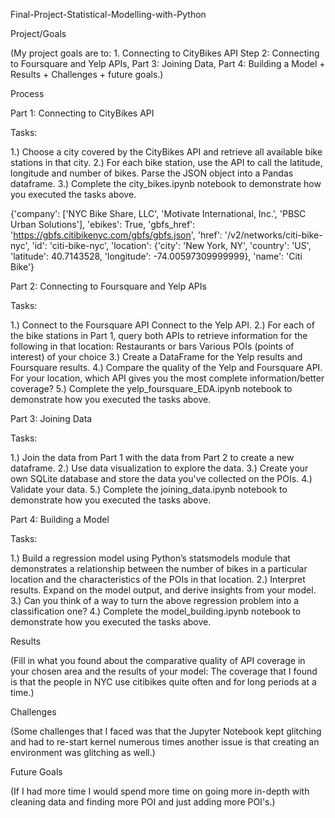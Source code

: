 Final-Project-Statistical-Modelling-with-Python

Project/Goals

(My project goals are to: 1. Connecting to CityBikes API Step 2: Connecting to Foursquare and Yelp APIs, Part 3: Joining Data, Part 4: Building a Model + Results + Challenges + future goals.)

Process

Part 1: Connecting to CityBikes API

Tasks:

1.) Choose a city covered by the CityBikes API and retrieve all available bike stations in that city. 
2.) For each bike station, use the API to call the latitude, longitude and number of bikes. Parse the JSON object into a Pandas dataframe. 
3.) Complete the city_bikes.ipynb notebook to demonstrate how you executed the tasks above.

{'company': ['NYC Bike Share, LLC',
    'Motivate International, Inc.',
    'PBSC Urban Solutions'],
   'ebikes': True,
   'gbfs_href': 'https://gbfs.citibikenyc.com/gbfs/gbfs.json',
   'href': '/v2/networks/citi-bike-nyc',
   'id': 'citi-bike-nyc',
   'location': {'city': 'New York, NY',
    'country': 'US',
    'latitude': 40.7143528,
    'longitude': -74.00597309999999},
   'name': 'Citi Bike'}

Part 2: Connecting to Foursquare and Yelp APIs

Tasks:

1.) Connect to the Foursquare API Connect to the Yelp API. 
2.) For each of the bike stations in Part 1, query both APIs to retrieve information for the following in that location: Restaurants or bars Various POIs (points of interest) of your choice 
3.) Create a DataFrame for the Yelp results and Foursquare results. 
4.) Compare the quality of the Yelp and Foursquare API. For your location, which API gives you the most complete information/better coverage? 
5.) Complete the yelp_foursquare_EDA.ipynb notebook to demonstrate how you executed the tasks above.

Part 3: Joining Data

Tasks:

1.) Join the data from Part 1 with the data from Part 2 to create a new dataframe. 
2.) Use data visualization to explore the data.
3.) Create your own SQLite database and store the data you've collected on the POIs. 
4.) Validate your data. 
5.) Complete the joining_data.ipynb notebook to demonstrate how you executed the tasks above.

Part 4: Building a Model

Tasks:

1.) Build a regression model using Python’s statsmodels module that demonstrates a relationship between the number of bikes in a particular location and the characteristics of the POIs in that location.
2.) Interpret results. Expand on the model output, and derive insights from your model. 
3.) Can you think of a way to turn the above regression problem into a classification one?
4.) Complete the model_building.ipynb notebook to demonstrate how you executed the tasks above.

Results

(Fill in what you found about the comparative quality of API coverage in your chosen area and the results of your model: The coverage that I found is that the people in NYC use citibikes quite often and for long periods at a time.)

Challenges

(Some challenges that I faced was that the Jupyter Notebook kept glitching and had to re-start kernel numerous times another issue is that creating an environment was glitching as well.)

Future Goals

(If I had more time I would spend more time on going more in-depth with cleaning data and finding more POI and just adding more POI's.)
